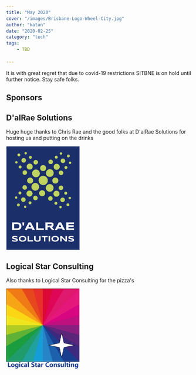 ```yaml
---
title: "May 2020"
cover: "/images/Brisbane-Logo-Wheel-City.jpg"
author: "katan"
date: "2020-02-25"
category: "tech"
tags:
    - TBD

---
```


It is with great regret that due to covid-19 restrictions SITBNE is on hold until further notice.  Stay safe folks.

## Sponsors

## D'alRae Solutions

Huge huge thanks to Chris Rae and the good folks at D'alRae Solutions for hosting us and putting on the drinks

<img src="/images/sponsor logos/dalrae logo.png" alt="dalrae" width="200"/>
</br>

## Logical Star Consulting

Also thanks to Logical Star Consulting for the pizza's

<img src="/images/sponsor logos/Logical Star Consulting Logo.png" alt="Logical Star Consulting" width="200"/>

